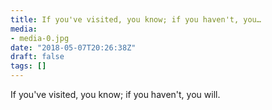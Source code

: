 ```yaml
---
title: If you've visited, you know; if you haven't, you…
media:
- media-0.jpg
date: "2018-05-07T20:26:38Z"
draft: false
tags: []
---
```

If you've visited, you know; if you haven't, you will.
